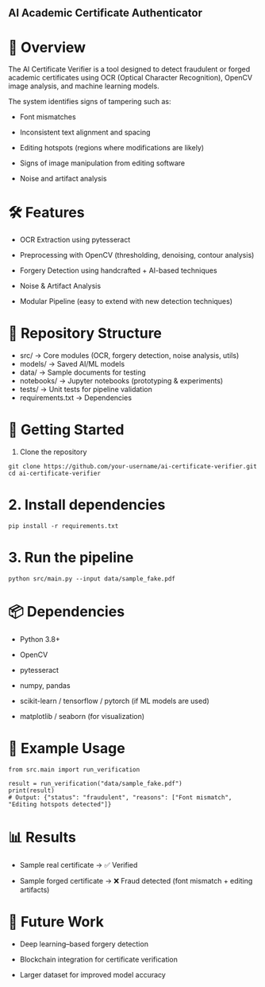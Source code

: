 ## AI Academic Certificate  Authenticator
# 📌 Overview

The AI Certificate Verifier is a tool designed to detect fraudulent or forged academic certificates using OCR (Optical Character Recognition), OpenCV image analysis, and machine learning models.

The system identifies signs of tampering such as:

- Font mismatches

- Inconsistent text alignment and spacing

- Editing hotspots (regions where modifications are likely)

- Signs of image manipulation from editing software

- Noise and artifact analysis

# 🛠️ Features

- OCR Extraction using pytesseract

- Preprocessing with OpenCV (thresholding, denoising, contour analysis)

- Forgery Detection using handcrafted + AI-based techniques

- Noise & Artifact Analysis

- Modular Pipeline (easy to extend with new detection techniques)

# 📂 Repository Structure
- src/ → Core modules (OCR, forgery detection, noise analysis, utils)
- models/ → Saved AI/ML models
- data/ → Sample documents for testing
- notebooks/ → Jupyter notebooks (prototyping & experiments)
- tests/ → Unit tests for pipeline validation
- requirements.txt → Dependencies

# 🚀 Getting Started
1. Clone the repository
```
git clone https://github.com/your-username/ai-certificate-verifier.git
cd ai-certificate-verifier
```

# 2. Install dependencies
```
pip install -r requirements.txt
```
# 3. Run the pipeline
```
python src/main.py --input data/sample_fake.pdf
```

# 📦 Dependencies

- Python 3.8+

- OpenCV

- pytesseract

- numpy, pandas

- scikit-learn / tensorflow / pytorch (if ML models are used)

- matplotlib / seaborn (for visualization)

# 🧪 Example Usage
```
from src.main import run_verification

result = run_verification("data/sample_fake.pdf")
print(result)
# Output: {"status": "fraudulent", "reasons": ["Font mismatch", "Editing hotspots detected"]}
```
# 📊 Results

- Sample real certificate → ✅ Verified

- Sample forged certificate → ❌ Fraud detected (font mismatch + editing artifacts)

# 📌 Future Work

- Deep learning–based forgery detection

- Blockchain integration for certificate verification

- Larger dataset for improved model accuracy
